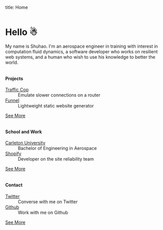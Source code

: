 title: Home

<div class="row">
	<div class="small-12 columns">
		<div class="panel welcomebox">
      <h1>Hello &#9731;</h1>
      <p>
        My name is Shuhao. I'm an aerospace engineer in training with interest
        in computation fluid dynamics, a software developer who works on resilient
        web systems, and a human who wish to use his knowledge to better the world.
      </p>
		</div>
	</div>
</div>

<div class="row">
	<div class="large-12 small-12 small-centered columns">
		<div class="row">
			<div class="large-4 columns">
        <div class="mainpage-box">
          <h4>Projects</h4>
          <dl>
            <dt><a href="https://github.com/shuhaowu/trafficcop">Traffic Cop</a></dt>
            <dd>Emulate slower connections on a router</dd>
            <dt><a href="https://github.com/shuhaowu/funnel">Funnel</a></dt>
            <dd>Lightweight static website generator</dd>
          </dl>
          <p class="checkout"><a href="/showcase">See More</a></p>
        </div>
      </div>
			<div class="large-4 columns">
        <div class="mainpage-box">
          <h4>School and Work</h4>
          <dl>
            <dt><a href="http://carleton.ca">Carleton University</a></dt>
            <dd>Bachelor of Engineering in Aerospace</dd>
            <dt><a href="https://shopify.com">Shopify</a></dt>
            <dd>Developer on the site reliability team</dd>
          </dl>
          <p class="checkout"><a href="/cv">See More</a></p>
        </div>
      </div>
			<div class="large-4 columns">
        <div class="mainpage-box">
          <h4>Contact</h4>
          <dl>
            <dt><a href="https://twitter.com/shuhaowu">Twitter</a></dt>
            <dd>Converse with me on Twitter</dd>
            <dt><a href="https://github.com/shuhaowu">Github</a></dt>
            <dd>Work with me on Github</dd>
          </dl>
          <p class="checkout"><a href="/contact">See More</a></p>
        </div>
      </div>
		</div>
	</div>
</div>


